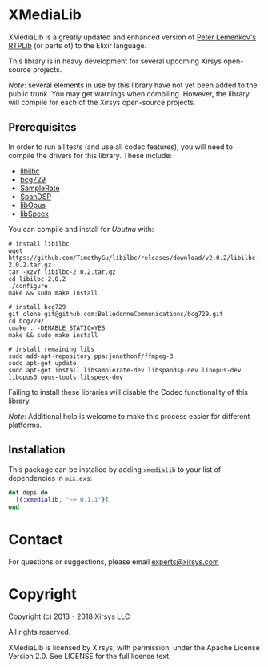 # XMediaLib

XMediaLib is a greatly updated and enhanced version of [Peter Lemenkov's](https://github.com/lemenkov) [RTPLib](https://github.com/lemenkov/rtplib) (or parts of) to the Elixir language.

This library is in heavy development for several upcoming Xirsys open-source projects.

_Note_: several elements in use by this library have not yet been added to the public trunk. You may get warnings when compiling. However, the library will compile for each of the Xirsys open-source projects.

## Prerequisites

In order to run all tests (and use all codec features), you will need to compile the drivers for this library.  These include:

  - [libilbc](https://github.com/TimothyGu/libilbc)
  - [bcg729](https://github.com/BelledonneCommunications/bcg729)
  - [SampleRate](https://launchpad.net/ubuntu/+source/libsamplerate)
  - [SpanDSP](https://github.com/jart/spandsp)
  - [libOpus](http://opus-codec.org/downloads/)
  - [libSpeex](https://www.speex.org/)

You can compile and install for *Ubutnu* with:

```
# install libilbc
wget https://github.com/TimothyGu/libilbc/releases/download/v2.0.2/libilbc-2.0.2.tar.gz
tar -xzvf libilbc-2.0.2.tar.gz
cd libilbc-2.0.2
./configure
make && sudo make install

# install bcg729
git clone git@github.com:BelledonneCommunications/bcg729.git
cd bcg729/
cmake . -DENABLE_STATIC=YES
make && sudo make install

# install remaining libs
sudo add-apt-repository ppa:jonathonf/ffmpeg-3
sudo apt-get update
sudo apt-get install libsamplerate-dev libspandsp-dev libopus-dev libopus0 opus-tools libspeex-dev
```

Failing to install these libraries will disable the Codec functionality of this library.

_Note_: Additional help is welcome to make this process easier for different platforms.

## Installation

This package can be installed by adding `xmedialib` to your list of dependencies in `mix.exs`:

```elixir
def deps do
  [{:xmedialib, "~> 0.1.1"}]
end
```

Contact
===
For questions or suggestions, please email experts@xirsys.com

Copyright
===

Copyright (c) 2013 - 2018 Xirsys LLC

All rights reserved.

XMediaLib is licensed by Xirsys, with permission, under the Apache License Version 2.0. See LICENSE for the full license text.